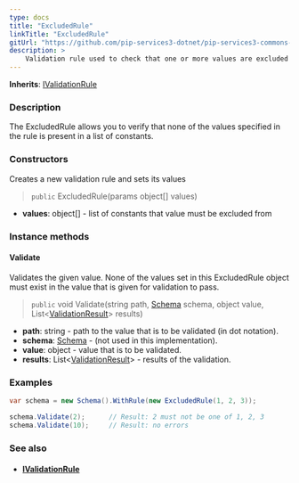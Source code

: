 ```yaml
---
type: docs
title: "ExcludedRule"
linkTitle: "ExcludedRule"
gitUrl: "https://github.com/pip-services3-dotnet/pip-services3-commons-dotnet"
description: >
    Validation rule used to check that one or more values are excluded from the list of constants.
---
```


**Inherits**: [IValidationRule](../ivalidation_rule)

### Description

The ExcludedRule allows you to verify that none of the values specified in the rule is present in a list of constants.

### Constructors
Creates a new validation rule and sets its values

> `public` ExcludedRule(params object[] values)

- **values**: object[] - list of constants that value must be excluded from

### Instance methods

#### Validate
Validates the given value. None of the values set in this ExcludedRule object must exist 
in the value that is given for validation to pass.

> `public` void Validate(string path, [Schema](../schema) schema, object value, List<[ValidationResult](../validation_result)> results)

- **path**: string - path to the value that is to be validated (in dot notation).
- **schema**: [Schema](../schema) - (not used in this implementation).
- **value**: object - value that is to be validated.
- **results**: List<[ValidationResult](../validation_result)> - results of the validation.

### Examples

```cs
var schema = new Schema().WithRule(new ExcludedRule(1, 2, 3));

schema.Validate(2);      // Result: 2 must not be one of 1, 2, 3
schema.Validate(10);     // Result: no errors

```

### See also
- #### [IValidationRule](../ivalidation_rule)
